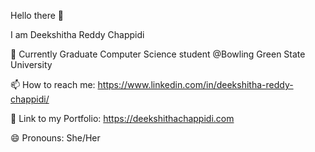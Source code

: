 Hello there 👋

I am Deekshitha Reddy Chappidi

🔭 Currently Graduate Computer Science student @Bowling Green State University

📫 How to reach me: https://www.linkedin.com/in/deekshitha-reddy-chappidi/

💬 Link to my Portfolio: https://deekshithachappidi.com

😄 Pronouns: She/Her
